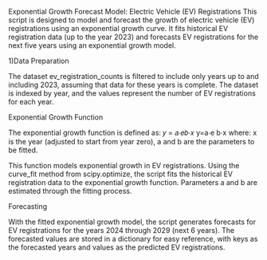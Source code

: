 Exponential Growth Forecast Model: Electric Vehicle (EV) Registrations
This script is designed to model and forecast the growth of electric vehicle (EV) registrations using an exponential growth curve. It fits historical EV registration data (up to the year 2023) and forecasts EV registrations for the next five years using an exponential growth model.

1)Data Preparation

The dataset ev_registration_counts is filtered to include only years up to and including 2023, assuming that data for these years is complete.
The dataset is indexed by year, and the values represent the number of EV registrations for each year.

Exponential Growth Function

The exponential growth function is defined as:
𝑦 = 𝑎⋅𝑒𝑏⋅𝑥
y=a⋅e 
b⋅x
where:
x is the year (adjusted to start from year zero),
a and b are the parameters to be fitted.

This function models exponential growth in EV registrations.
Using the curve_fit method from scipy.optimize, the script fits the historical EV registration data to the exponential growth function.
Parameters a and b are estimated through the fitting process.

Forecasting

With the fitted exponential growth model, the script generates forecasts for EV registrations for the years 2024 through 2029 (next 6 years).
The forecasted values are stored in a dictionary for easy reference, with keys as the forecasted years and values as the predicted EV registrations.
